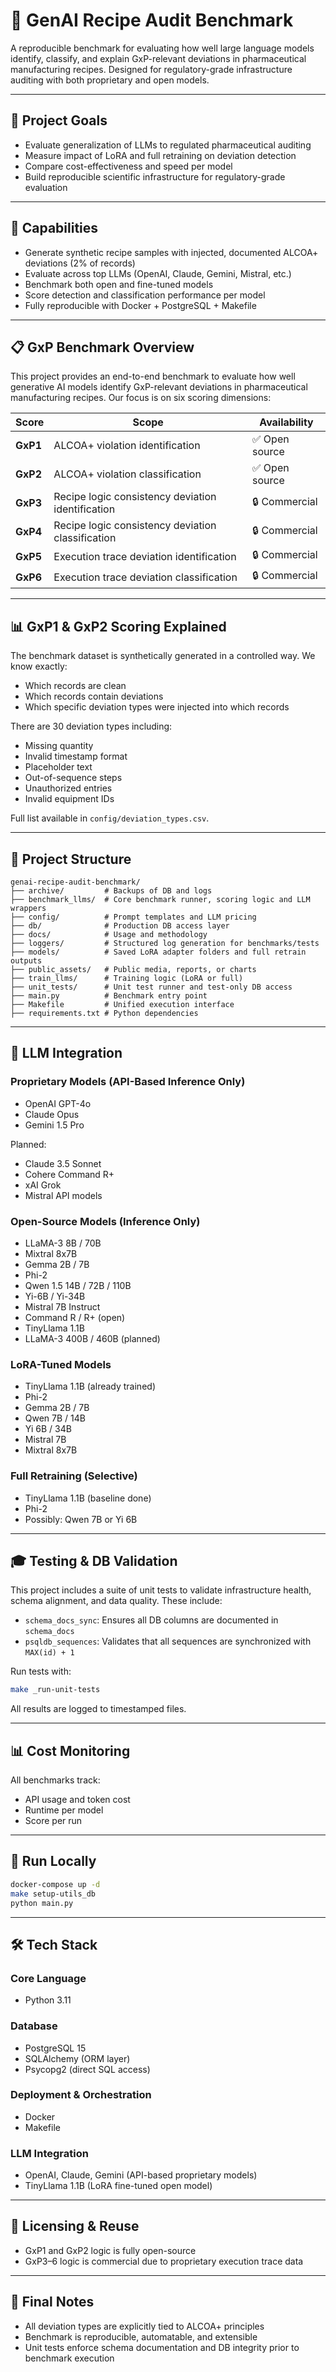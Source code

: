 # 🧪 GenAI Recipe Audit Benchmark

A reproducible benchmark for evaluating how well large language models identify, classify, and explain GxP-relevant deviations in pharmaceutical manufacturing recipes. Designed for regulatory-grade infrastructure auditing with both proprietary and open models.

---

## 🎯 Project Goals

- Evaluate generalization of LLMs to regulated pharmaceutical auditing
- Measure impact of LoRA and full retraining on deviation detection
- Compare cost-effectiveness and speed per model
- Build reproducible scientific infrastructure for regulatory-grade evaluation

---

## 🔧 Capabilities

- Generate synthetic recipe samples with injected, documented ALCOA+ deviations (2% of records)
- Evaluate across top LLMs (OpenAI, Claude, Gemini, Mistral, etc.)
- Benchmark both open and fine-tuned models
- Score detection and classification performance per model
- Fully reproducible with Docker + PostgreSQL + Makefile

---

## 📋 GxP Benchmark Overview

This project provides an end-to-end benchmark to evaluate how well generative AI models identify GxP-relevant deviations in pharmaceutical manufacturing recipes. Our focus is on six scoring dimensions:

| Score     | Scope                                                | Availability  |
|-----------|------------------------------------------------------|---------------|
| **GxP1**  | ALCOA+ violation identification                      | ✅ Open source |
| **GxP2**  | ALCOA+ violation classification                      | ✅ Open source |
| **GxP3**  | Recipe logic consistency deviation identification    | 🔒 Commercial  |
| **GxP4**  | Recipe logic consistency deviation classification    | 🔒 Commercial  |
| **GxP5**  | Execution trace deviation identification             | 🔒 Commercial  |
| **GxP6**  | Execution trace deviation classification             | 🔒 Commercial  |

---

## 📊 GxP1 & GxP2 Scoring Explained

The benchmark dataset is synthetically generated in a controlled way. We know exactly:

- Which records are clean
- Which records contain deviations
- Which specific deviation types were injected into which records

There are 30 deviation types including:

- Missing quantity  
- Invalid timestamp format  
- Placeholder text  
- Out-of-sequence steps  
- Unauthorized entries  
- Invalid equipment IDs

Full list available in `config/deviation_types.csv`.

---

## 📂 Project Structure

```
genai-recipe-audit-benchmark/
├── archive/         # Backups of DB and logs
├── benchmark_llms/  # Core benchmark runner, scoring logic and LLM wrappers
├── config/          # Prompt templates and LLM pricing
├── db/              # Production DB access layer
├── docs/            # Usage and methodology
├── loggers/         # Structured log generation for benchmarks/tests
├── models/          # Saved LoRA adapter folders and full retrain outputs
├── public_assets/   # Public media, reports, or charts
├── train_llms/      # Training logic (LoRA or full)
├── unit_tests/      # Unit test runner and test-only DB access
├── main.py          # Benchmark entry point
├── Makefile         # Unified execution interface
├── requirements.txt # Python dependencies
```

---

## 🧠 LLM Integration

### Proprietary Models (API-Based Inference Only)

- OpenAI GPT-4o
- Claude Opus
- Gemini 1.5 Pro

Planned:
- Claude 3.5 Sonnet
- Cohere Command R+
- xAI Grok
- Mistral API models

### Open-Source Models (Inference Only)

- LLaMA-3 8B / 70B
- Mixtral 8x7B
- Gemma 2B / 7B
- Phi-2
- Qwen 1.5 14B / 72B / 110B
- Yi-6B / Yi-34B
- Mistral 7B Instruct
- Command R / R+ (open)
- TinyLlama 1.1B
- LLaMA-3 400B / 460B (planned)

### LoRA-Tuned Models

- TinyLlama 1.1B (already trained)
- Phi-2
- Gemma 2B / 7B
- Qwen 7B / 14B
- Yi 6B / 34B
- Mistral 7B
- Mixtral 8x7B

### Full Retraining (Selective)

- TinyLlama 1.1B (baseline done)
- Phi-2
- Possibly: Qwen 7B or Yi 6B

---

## 🎓 Testing & DB Validation

This project includes a suite of unit tests to validate infrastructure health, schema alignment, and data quality. These include:

- `schema_docs_sync`: Ensures all DB columns are documented in `schema_docs`
- `psqldb_sequences`: Validates that all sequences are synchronized with `MAX(id) + 1`

Run tests with:

```bash
make _run-unit-tests
```

All results are logged to timestamped files.

---

## 📊 Cost Monitoring

All benchmarks track:

- API usage and token cost
- Runtime per model
- Score per run

---

## 🚀 Run Locally

```bash
docker-compose up -d
make setup-utils_db
python main.py
```

---

## 🛠 Tech Stack

### Core Language
- Python 3.11

### Database
- PostgreSQL 15
- SQLAlchemy (ORM layer)
- Psycopg2 (direct SQL access)

### Deployment & Orchestration
- Docker
- Makefile

### LLM Integration
- OpenAI, Claude, Gemini (API-based proprietary models)
- TinyLlama 1.1B (LoRA fine-tuned open model)

---

## 📑 Licensing & Reuse

- GxP1 and GxP2 logic is fully open-source
- GxP3–6 logic is commercial due to proprietary execution trace data

---

## 🏁 Final Notes

- All deviation types are explicitly tied to ALCOA+ principles
- Benchmark is reproducible, automatable, and extensible
- Unit tests enforce schema documentation and DB integrity prior to benchmark execution